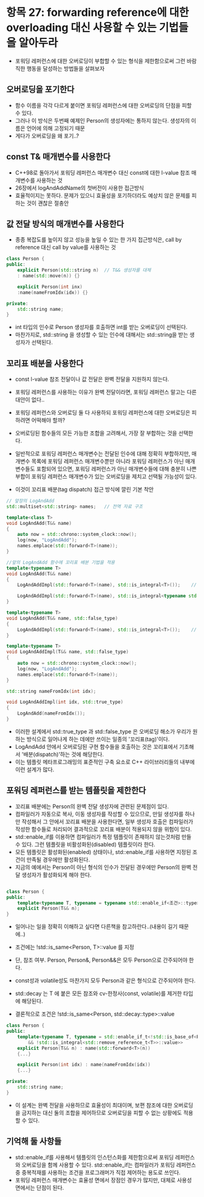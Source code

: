 # 항목 27: forwarding reference에 대한 overloading 대신 사용할 수 있는 기법들을 알아두라

* 포워딩 레퍼런스에 대한 오버로딩이 부합할 수 있는 형식을 제한함으로써 그런 바람직한 행동을 달성하는 방법들을 살펴보자

## 오버로딩을 포기한다

* 함수 이름을 각각 다르게 붙이면 포워딩 레퍼런스에 대한 오버로딩의 단점을 피할 수 있다.
* 그러나 이 방식은 두번째 예제인 Person의 생성자에는 통하지 않는다. 생성자의 이름은 언어에 의해 고정되기 때문
* 게다가 오버로딩을 왜 포기..?

## const T& 매개변수를 사용한다

* C++98로 돌아가서 포워딩 레퍼런스 매개변수 대신 const에 대한 l-value 참조 매개변수를 사용하는 것
* 26장에서 logAndAddName의 첫버전이 사용한 접근방식
* 효율적이지는 못하다. 문제가 있으니 효율성을 포기하더라도 예상치 않은 문제를 피하는 것이 괜찮은 절충안


## 값 전달 방식의 매개변수를 사용한다

* 종종 복잡도를 높이지 않고 성능을 높일 수 있는 한 가지 접근방식은, call by reference 대신 call by value를 사용하는 것

```cpp
class Person {
public:
    explicit Person(std::string n)  // T&& 생성자를 대체
    : name(std::move(n)) {}

    explicit Person(int inx)
    :name(nameFromIdx(idx)) {}

private:
    std::string name;
}
```

* int 타입의 인수로 Person 생성자를 호출하면 int를 받는 오버로딩이 선택된다.
* 마찬가지로, std::string 을 생성할 수 있는 인수에 대해서는 std::string을 받는 생성자가 선택된다.


## 꼬리표 배분을 사용한다

* const l-value 참조 전달이나 값 전달은 완벽 전달을 지원하지 않는다.
* 포워딩 레퍼런스를 사용하는 이유가 완벽 전달이라면, 포워딩 레퍼런스 말고는 다른 대안이 없다..
* 포워딩 레퍼런스와 오버로딩 둘 다 사용하되 포워딩 레퍼런스에 대한 오버로딩은 피하려면 어떡해야 할까?

* 오버로딩된 함수들의 모든 가능한 조합을 고려해서, 가장 잘 부합하는 것을 선택한다.
* 일반적으로 포워딩 레퍼런스 매개변수는 전달된 인수에 대해 정확히 부합하지만, 매개변수 목록에 포워딩 레퍼런스 매개변수뿐만 아니라 포워딩 레퍼런스가 아닌 매개변수들도 포함되어 있으면, 포워딩 레퍼런스가 아닌 매개변수들에 대해 충분히 나쁜 부합이 포워딩 레퍼런스 매개변수가 있는 오버로딩을 제치고 선택될 가능성이 있다.
* 이것이 꼬리표 배분(tag dispatch) 접근 방식에 깔린 기본 착안

```cpp
// 앞장의 LogAndAdd
std::multiset<std::string> names;   // 전역 자료 구조

template<class T>
void LogAndAdd(T&& name)
{
    auto now = std::chrono::system_clock::now();
    log(now, "LogAndAdd");
    names.emplace(std::forward<T>(name));
}
```

```cpp
//앞의 LogAndAdd 함수에 꼬리표 배분 기법을 적용
template<typename T>
void LogAndAdd(T&& name)
{
    LogAndAddImpl(std::forward<T>(name), std::is_integral<T>());    // 아주 정확하지는 않음

    LogAndAddImpl(std::forward<T>(name), std::is_integral<typename std::remove_reference<T>::type>());
}
```

```cpp
template<typename T>
void LogAndAdd(T&& name, std::false_type)
{
    LogAndAddImpl(std::forward<T>(name), std::is_integral<T>());    // 아주 정확하지는 않음
}
```

```cpp
template<typename T>
void LogAndAddImpl(T&& name, std::false_type)
{
    auto now = std::chrono::system_clock::now();
    log(now, "LogAndAdd");
    names.emplace(std::forward<T>(name));
}

std::string nameFromIdx(int idx);

void LogAndAddImpl(int idx, std::true_type)
{
    LogAndAdd(nameFromIdx());
}
```

* 이러한 설계에서 std::true_type 과 std::false_type 은 오버로딩 해소가 우리가 원하는 방식으로 일어나게 하는 데에만 쓰이는 일종의 '꼬리표(tag)'이다.
* LogAndAdd 안에서 오버로딩된 구현 함수들을 호출하는 것은 꼬리표에서 기초해서 '배분(dispatch)'하는 것에 해당한다.
* 이는 템플릿 메타프로그래밍의 표준적인 구축 요소로 C++ 라이브러리들의 내부에 이런 설계가 많다.

## 포워딩 레퍼런스를 받는 템플릿을 제한한다

* 꼬리표 배분에는 Person의 완벽 전달 생성자에 관련된 문제점이 있다.
* 컴파일러가 자동으로 복사, 이동 생성자를 작성할 수 있으므로, 만일 생성자를 하나만 작성해서 그 안에서 꼬리표 배분을 사용한다면, 일부 생성자 호출은 컴파일러가 작성한 함수들로 처리되어 결과적으로 꼬리표 배분이 적용되지 않을 위험이 있다.
* std::enable_if를 이용하면 컴파일러가 특정 템플릿이 존재하지 않는것처럼 만들 수 있다. 그런 템플릿을 비활성화된(disabled) 템플릿이라 한다.
* 모든 템플릿은 활성화된(enabled) 상태이나, std::enable_if를 사용하면 지정된 조건이 만족될 경우에만 활성화된다.
* 지금의 예에서는 Person이 아닌 형식의 인수가 전달된 경우에만 Person의 완벽 전달 생성자가 활성화되게 해야 한다.

```cpp

class Person {
public:
    template<typename T, typename = typename std::enable_if<조건>::type>
    explicit Person(T&& n);
}
```
* 일어나는 일을 정확히 이해하고 싶다면 다른책을 참고하란다..(내용이 길기 때문에..)
* 조건에는 !std::is_same<Person, T>::value 를 지정

* 단, 참조 여부. Person, Person&, Person&&은 모두 Person으로 간주되어야 한다.
* const성과 volatile성도 마찬가지 모두 Person과 같은 형식으로 간주되어야 한다.

* std::decay<T> 는 T 에 붙은 모든 참조와 cv-한정사(const, volatile)를 제거한 타입에 해당된다.

* 결론적으로 조건은 !std::is_same<Person, std::decay<T>::type>::value

```cpp
class Person {
public:
    template<typename T, typename = std::enable_if_t<!std::is_base_of<Person, std::decay_t<T>>::value
        && !std::is_integral<std::remove_reference_t<T>>::value>>
    explicit Person(T&& n) : name(std::forward<T>(n))
    {...}

    explicit Person(int idx) : name(nameFromIdx(idx))
    {...}

private:
    std::string name;
}
```
* 이 설계는 완벽 전달을 사용하므로 효율성이 최대이며, 보편 참조에 대한 오버로딩을 금지하는 대신 둘의 조합을 제어하므로 오버로딩을 피할 수 없는 상황에도 적용할 수 있다.


## 기억해 둘 사항들
* std::enable_if를 사용해서 템플릿의 인스턴스화를 제한함으로써 포워딩 레퍼런스와 오버로딩을 함께 사용할 수 있다.
  std::enable_if는 컴파일러가 포워딩 레퍼런스 중 중복적재를 사용하는 조건을 프로그래머가 직접 제어하는 용도로 쓰인다.
* 포워딩 레퍼런스 매개변수는 효율성 면에서 장점인 경우가 많지만, 대체로 사용성 면에서는 단점이 된다.